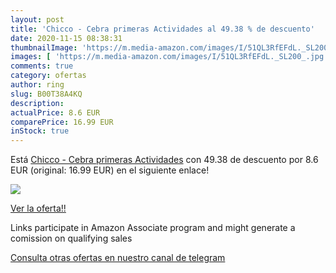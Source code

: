 ```yaml
---
layout: post
title: 'Chicco - Cebra primeras Actividades al 49.38 % de descuento'
date: 2020-11-15 08:38:31
thumbnailImage: 'https://m.media-amazon.com/images/I/51QL3RfEFdL._SL200_.jpg'
images: [ 'https://m.media-amazon.com/images/I/51QL3RfEFdL._SL200_.jpg' ]
comments: true
category: ofertas
author: ring
slug: B00T38A4KQ
description:
actualPrice: 8.6 EUR
comparePrice: 16.99 EUR
inStock: true
---
```


Está [Chicco - Cebra primeras Actividades](https://www.amazon.es/dp/B00T38A4KQ/?tag=redken-21) con 49.38 de descuento por 8.6 EUR (original: 16.99 EUR) en el siguiente enlace!

[![](https://m.media-amazon.com/images/I/51QL3RfEFdL._SL200_.jpg)](https://www.amazon.es/dp/B00T38A4KQ/?tag=redken-21)

[Ver la oferta!!](https://www.amazon.es/dp/B00T38A4KQ/?tag=redken-21)

Links participate in Amazon Associate program and might generate a comission on qualifying sales

[Consulta otras ofertas en nuestro canal de telegram](https://t.me/s/ofertas25)
